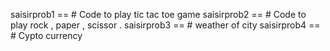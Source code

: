 saisirprob1 == # Code to play tic tac toe   game 
saisirprob2 == # Code to play rock , paper , scissor .
saisirprob3 == # weather of city 
saisirprob4 == # Cypto currency 
